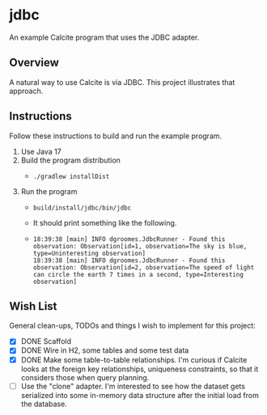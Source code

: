 # jdbc

An example Calcite program that uses the JDBC adapter.


## Overview

A natural way to use Calcite is via JDBC. This project illustrates that approach. 


## Instructions

Follow these instructions to build and run the example program.

1. Use Java 17
2. Build the program distribution
    * ```shell
      ./gradlew installDist
      ```
3. Run the program
    * ```shell
      build/install/jdbc/bin/jdbc
      ```
    * It should print something like the following.
    * ```text
      18:39:38 [main] INFO dgroomes.JdbcRunner - Found this observation: Observation[id=1, observation=The sky is blue, type=Uninteresting observation]
      18:39:38 [main] INFO dgroomes.JdbcRunner - Found this observation: Observation[id=2, observation=The speed of light can circle the earth 7 times in a second, type=Interesting observation]
      ```


## Wish List

General clean-ups, TODOs and things I wish to implement for this project:

* [x] DONE Scaffold
* [x] DONE Wire in H2, some tables and some test data
* [x] DONE Make some table-to-table relationships. I'm curious if Calcite looks at the foreign key relationships,
  uniqueness constraints, so that it considers those when query planning.
* [ ] Use the "clone" adapter. I'm interested to see how the dataset gets serialized into some in-memory data structure
  after the initial load from the database.
